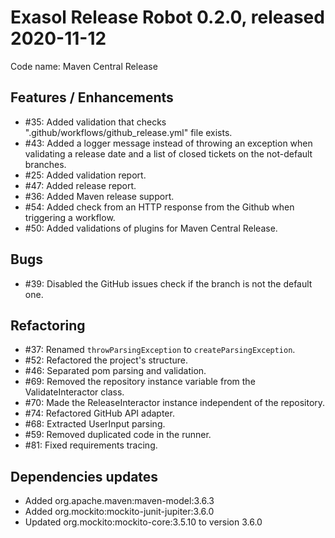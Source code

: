 # Exasol Release Robot 0.2.0, released 2020-11-12

Code name: Maven Central Release

## Features / Enhancements

* #35: Added validation that checks ".github/workflows/github_release.yml" file exists.
* #43: Added a logger message instead of throwing an exception when validating a release date and a list of closed tickets on the not-default branches. 
* #25: Added validation report.
* #47: Added release report.
* #36: Added Maven release support.
* #54: Added check from an HTTP response from the Github when triggering a workflow.
* #50: Added validations of plugins for Maven Central Release.

## Bugs

* #39: Disabled the GitHub issues check if the branch is not the default one.

## Refactoring

* #37: Renamed `throwParsingException` to `createParsingException`.
* #52: Refactored the project's structure.
* #46: Separated pom parsing and validation.
* #69: Removed the repository instance variable from the ValidateInteractor class.
* #70: Made the ReleaseInteractor instance independent of the repository.
* #74: Refactored GitHub API adapter.
* #68: Extracted UserInput parsing.
* #59: Removed duplicated code in the runner.
* #81: Fixed requirements tracing.

## Dependencies updates

* Added org.apache.maven:maven-model:3.6.3
* Added org.mockito:mockito-junit-jupiter:3.6.0
* Updated org.mockito:mockito-core:3.5.10 to version 3.6.0
